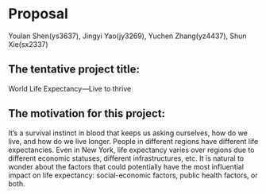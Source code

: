 Proposal
================
Youlan Shen(ys3637), Jingyi Yao(jy3269), Yuchen Zhang(yz4437), Shun
Xie(sx2337)

## The tentative project title:

World Life Expectancy—Live to thrive

## The motivation for this project:

It’s a survival instinct in blood that keeps us asking ourselves, how do
we live, and how do we live longer. People in different regions have
different life expectancies. Even in New York, life expectancy varies
over regions due to different economic statuses, different
infrastructures, etc. It is natural to wonder about the factors that
could potentially have the most influential impact on life expectancy:
social-economic factors, public health factors, or both.
